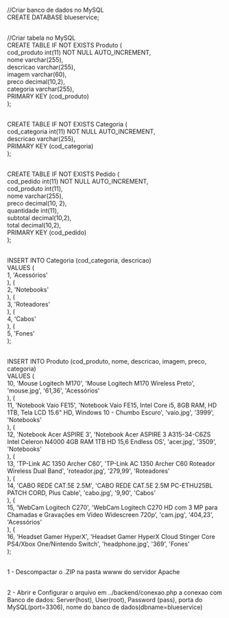 //Criar banco de dados no MySQL <br>
CREATE DATABASE blueservice;<br><br>

//Criar tabela no MySQL<br>
CREATE TABLE IF NOT EXISTS Produto (<br>
    cod_produto int(11) NOT NULL AUTO_INCREMENT,<br>
    nome varchar(255),<br>
    descricao varchar(255),<br>
    imagem varchar(60),<br>
    preco decimal(10,2),<br>
    categoria varchar(255),<br>
    PRIMARY KEY (cod_produto)<br>
);<br><br>

CREATE TABLE IF NOT EXISTS Categoria (<br>
    cod_categoria int(11) NOT NULL AUTO_INCREMENT,<br>
    descricao varchar(255),<br>
    PRIMARY KEY (cod_categoria)<br>
);<br><br>

CREATE TABLE IF NOT EXISTS Pedido (<br>
    cod_pedido int(11) NOT NULL AUTO_INCREMENT,<br>
    cod_produto int(11),<br>
    nome varchar(255),<br>
    preco decimal(10, 2),<br>
    quantidade int(11),<br>
    subtotal decimal(10,2),<br>
    total decimal(10,2),<br>
    PRIMARY KEY (cod_pedido)<br>
);<br><br>

INSERT INTO Categoria (cod_categoria, descricao)<br>
VALUES (<br>
1, 'Acessórios'<br>
), (<br>
2, 'Notebooks'<br>
), (<br>
3, 'Roteadores'<br>
), (<br>
4, 'Cabos'<br>
), (<br>
5, 'Fones'<br>
);<br><br>

INSERT INTO Produto (cod_produto, nome, descricao, imagem, preco, categoria)<br>
VALUES (<br>
10, 'Mouse Logitech M170', 'Mouse Logitech M170 Wireless Preto', 'mouse.jpg', '61,36', 'Acessórios'<br>
), (<br>
11, 'Notebook Vaio FE15', 'Notebook Vaio FE15, Intel Core i5, 8GB RAM, HD 1TB, Tela LCD 15.6" HD, Windows 10 - Chumbo Escuro', 'vaio.jpg', '3999', 'Notebooks'<br>
), (<br>
12, 'Notebook Acer ASPIRE 3', 'Notebook Acer ASPIRE 3 A315-34-C6ZS Intel Celeron N4000 4GB RAM 1TB HD 15,6 Endless OS', 'acer.jpg', '3509', 'Notebooks'<br>
), (<br>
13, 'TP-Link AC 1350 Archer C60', 'TP-Link AC 1350 Archer C60 Roteador Wireless Dual Band', 'roteador.jpg', '279,99', 'Roteadores'<br>
), (<br>
14, 'CABO REDE CAT.5E 2.5M', 'CABO REDE CAT.5E 2.5M PC-ETHU25BL PATCH CORD, Plus Cable', 'cabo.jpg', '9,90', 'Cabos'<br>
), (<br>
15, 'WebCam Logitech C270', 'WebCam Logitech C270 HD com 3 MP para Chamadas e Gravações em Vídeo Widescreen 720p', 'cam.jpg', '404,23', 'Acessórios'<br>
), (<br>
16, 'Headset Gamer HyperX', 'Headset Gamer HyperX Cloud Stinger Core PS4/Xbox One/Nintendo Switch', 'headphone.jpg', '369', 'Fones'<br>
);<br>
<br>

1 - Descompactar o .ZIP na pasta wwww do servidor Apache<br><br>

2 - Abrir e Configurar o arquivo em ../backend/conexao.php a conexao com Banco de dados:
Server(host), User(root), Password (pass), porta do MySQL(port=3306), nome do banco de dados(dbname=blueservice)<br><br>
